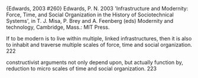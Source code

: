 ﻿{Edwards, 2003 #260}
Edwards, P. N. 2003 'Infrastructure and Modernity: Force, Time, and Social Organization in the History of Sociotechnical Systems', in T. J. Misa, P. Brey and A. Feenberg (eds) Modernity and technology, Cambridge, Mass.: MIT Press.

If to be modern is to live within multiple, linked infrastructures, then it is also to inhabit and traverse multiple scales of force, time and social organization. 222

constructivist arguments not only depend upon, but actually function by, reduction to micro scales of time and social organization. 223


